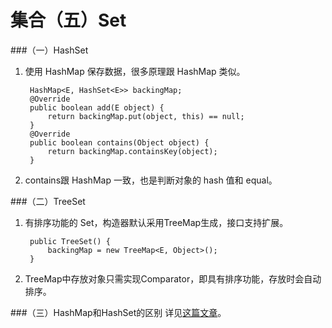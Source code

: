 集合（五）Set
===
###（一）HashSet
1. 使用 HashMap 保存数据，很多原理跟 HashMap 类似。

    	HashMap<E, HashSet<E>> backingMap;
		@Override
		public boolean add(E object) {
		    return backingMap.put(object, this) == null;
		}
		@Override
	    public boolean contains(Object object) {
	        return backingMap.containsKey(object);
	    }
	    
2. contains跟 HashMap 一致，也是判断对象的 hash 值和 equal。

###（二）TreeSet
1. 有排序功能的 Set，构造器默认采用TreeMap生成，接口支持扩展。
 
		public TreeSet() {
		    backingMap = new TreeMap<E, Object>();
		}   
2. TreeMap中存放对象只需实现Comparator，即具有排序功能，存放时会自动排序。  

###（三）HashMap和HashSet的区别
详见[这篇文章](http://www.importnew.com/6931.html)。